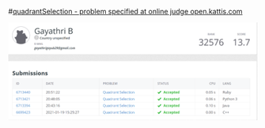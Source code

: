 #[quadrantSelection - problem specified at online judge open.kattis.com](https://open.kattis.com/problems/quadrant)

![quadrantSelection](quadrant.png)
